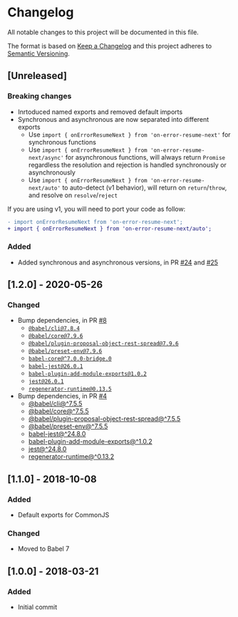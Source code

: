 # Changelog
All notable changes to this project will be documented in this file.

The format is based on [Keep a Changelog](http://keepachangelog.com/en/1.0.0/)
and this project adheres to [Semantic Versioning](http://semver.org/spec/v2.0.0.html).

## [Unreleased]

### Breaking changes

- Inrtoduced named exports and removed default imports
- Synchronous and asynchronous are now separated into different exports
   - Use `import { onErrorResumeNext } from 'on-error-resume-next'` for synchronous functions
   - Use `import { onErrorResumeNext } from 'on-error-resume-next/async'` for asynchronous functions, will always return `Promise` regardless the resolution and rejection is handled synchronously or asynchronously
   - Use `import { onErrorResumeNext } from 'on-error-resume-next/auto'` to auto-detect (v1 behavior), will return on `return`/`throw`, and resolve on `resolve`/`reject`

If you are using v1, you will need to port your code as follow:

```diff
- import onErrorResumeNext from 'on-error-resume-next';
+ import { onErrorResumeNext } from 'on-error-resume-next/auto';
```

### Added

- Added synchronous and asynchronous versions, in PR [#24](https://github.com/compulim/on-error-resume-next/pull/24) and [#25](https://github.com/compulim/on-error-resume-next/pull/25)

## [1.2.0] - 2020-05-26

### Changed

- Bump dependencies, in PR [#8](https://github.com/compulim/on-error-resume-next/pull/8)
   - [`@babel/cli@7.8.4`](https://npmjs.com/package/@babel/cli)
   - [`@babel/core@7.9.6`](https://npmjs.com/package/@babel/core)
   - [`@babel/plugin-proposal-object-rest-spread@7.9.6`](https://npmjs.com/package/@babel/plugin-proposal-object-rest-spread)
   - [`@babel/preset-env@7.9.6`](https://npmjs.com/package/@babel/preset-env)
   - [`babel-core@^7.0.0-bridge.0`](https://npmjs.com/package/babel-core)
   - [`babel-jest@26.0.1`](https://npmjs.com/package/babel-jest)
   - [`babel-plugin-add-module-exports@1.0.2`](https://npmjs.com/package/babel-plugin-add-module-exports)
   - [`jest@26.0.1`](https://npmjs.com/package/jest)
   - [`regenerator-runtime@0.13.5`](https://npmjs.com/package/regenerator-runtime)
- Bump dependencies, in PR [#4](https://github.com/compulim/on-error-resume-next/pull/4)
   - [@babel/cli@^7.5.5](https://www.npmjs.com/package/@babel/cli)
   - [@babel/core@^7.5.5](https://www.npmjs.com/package/@babel/core)
   - [@babel/plugin-proposal-object-rest-spread@^7.5.5](https://www.npmjs.com/package/@babel/plugin-proposal-object-rest-spread)
   - [@babel/preset-env@^7.5.5](https://www.npmjs.com/package/@babel/preset-env)
   - [babel-jest@^24.8.0](https://www.npmjs.com/package/babel-jest)
   - [babel-plugin-add-module-exports@^1.0.2](https://www.npmjs.com/package/babel-plugin-add-module-exports)
   - [jest@^24.8.0](https://www.npmjs.com/package/jest)
   - [regenerator-runtime@^0.13.2](https://www.npmjs.com/package/regenerator-runtime)

## [1.1.0] - 2018-10-08

### Added

- Default exports for CommonJS

### Changed

- Moved to Babel 7

## [1.0.0] - 2018-03-21

### Added

- Initial commit
